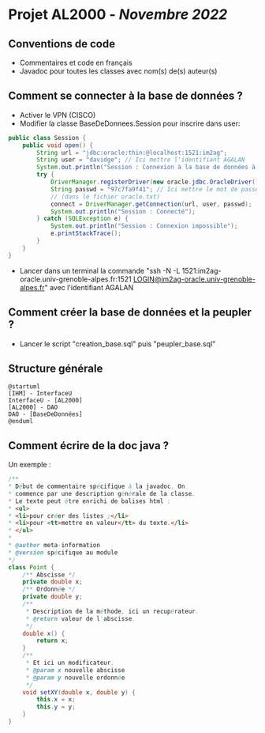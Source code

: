 # Projet AL2000 - *Novembre 2022*
## Conventions de code
- Commentaires et code en français
- Javadoc pour toutes les classes avec nom(s) de(s) auteur(s)

## Comment se connecter à la base de données ?
- Activer le VPN (CISCO)
- Modifier la classe BaseDeDonnees.Session pour inscrire dans user:
```java
public class Session {
    public void open() {
        String url = "jdbc:oracle:thin:@localhost:1521:im2ag";
        String user = "davidge"; // Ici mettre l'identifiant AGALAN
        System.out.println("Session : Connexion à la base de données à " + url + " par " + user);
        try {
            DriverManager.registerDriver(new oracle.jdbc.OracleDriver());
            String passwd = "97c7fa9f41"; // Ici mettre le mot de passe Oracle
            // (dans le fichier oracle.txt)
            connect = DriverManager.getConnection(url, user, passwd);
            System.out.println("Session : Connecté");
        } catch (SQLException e) {
            System.out.println("Session : Connexion impossible");
            e.printStackTrace();
        }
    }
}
```
- Lancer dans un terminal la commande "ssh -N -L 1521:im2ag-oracle.univ-grenoble-alpes.fr:1521 LOGIN@im2ag-oracle.univ-grenoble-alpes.fr" avec l'identifiant AGALAN

## Comment créer la base de données et la peupler ?
- Lancer le script "creation_base.sql" puis "peupler_base.sql"

## Structure générale
```puml
@startuml
[IHM] - InterfaceU
InterfaceU - [AL2000]
[AL2000] - DAO
DAO - [BaseDeDonnées]
@enduml
```

## Comment écrire de la doc java ?
Un exemple :
```java
/**
* Début de commentaire spécifique à la javadoc. On
* commence par une description générale de la classe.
* Le texte peut être enrichi de balises html :
* <ul>
* <li>pour créer des listes ;</li>
* <li>pour <tt>mettre en valeur</tt> du texte.</li>
* </ul>
*
* @author meta-information
* @version spécifique au module
*/
class Point {
    /** Abscisse */
    private double x;
    /** Ordonnée */
    private double y;
    /**
     * Description de la méthode, ici un recupérateur.
     * @return valeur de l'abscisse.
     */
    double x() {
        return x;
    }
    /**
     * Et ici un modificateur.
     * @param x nouvelle abscisse
     * @param y nouvelle ordonnée
     */
    void setXY(double x, double y) {
        this.x = x;
        this.y = y;
    }
}
```
